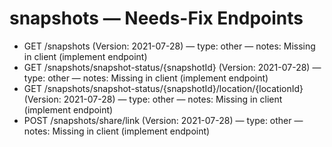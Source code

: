 # snapshots — Needs-Fix Endpoints

- GET /snapshots (Version: 2021-07-28) — type: other — notes: Missing in client (implement endpoint)
- GET /snapshots/snapshot-status/{snapshotId} (Version: 2021-07-28) — type: other — notes: Missing in client (implement endpoint)
- GET /snapshots/snapshot-status/{snapshotId}/location/{locationId} (Version: 2021-07-28) — type: other — notes: Missing in client (implement endpoint)
- POST /snapshots/share/link (Version: 2021-07-28) — type: other — notes: Missing in client (implement endpoint)
